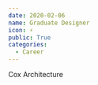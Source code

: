 ```yaml
---
date: 2020-02-06
name: Graduate Designer
icon: ⚡
public: True
categories:
  - Career
---
```


Cox Architecture